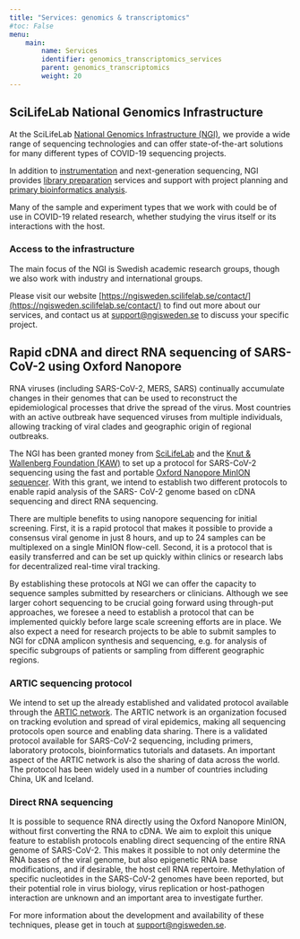 ```yaml
---
title: "Services: genomics & transcriptomics"
#toc: False
menu:
    main:
        name: Services
        identifier: genomics_transcriptomics_services
        parent: genomics_transcriptomics
        weight: 20
---
```


## SciLifeLab National Genomics Infrastructure

At the SciLifeLab [National Genomics Infrastructure (NGI)](https://ngisweden.scilifelab.se/),
we provide a wide range of sequencing technologies and can offer state-of-the-art solutions for
many different types of COVID-19 sequencing projects.

In addition to [instrumentation](https://ngisweden.scilifelab.se/technologies/)
and next-generation sequencing, NGI provides [library preparation](https://ngisweden.scilifelab.se/applications/)
services and support with project planning and [primary bioinformatics analysis](https://ngisweden.scilifelab.se/bioinformatics/).

Many of the sample and experiment types that we work with could be of use in COVID-19 related research,
whether studying the virus itself or its interactions with the host.

### Access to the infrastructure

The main focus of the NGI is Swedish academic research groups, though we also work with industry and international groups.

Please visit our website [https://ngisweden.scilifelab.se/contact/](https://ngisweden.scilifelab.se/contact/)
to find out more about our services, and contact us at [support@ngisweden.se](mailto:support@ngisweden.se)
to discuss your specific project.

## Rapid cDNA and direct RNA sequencing of SARS-CoV-2 using Oxford Nanopore

RNA viruses (including SARS-CoV-2, MERS, SARS) continually accumulate changes in their genomes
that can be used to reconstruct the epidemiological processes that drive the spread of the virus.
Most countries with an active outbreak have sequenced viruses from multiple individuals, allowing
tracking of viral clades and geographic origin of regional outbreaks.

The NGI has been granted money from [SciLifeLab](https://www.scilifelab.se/covid-19) and the
[Knut & Wallenberg Foundation (KAW)](https://kaw.wallenberg.org/)
to set up a protocol for SARS-CoV-2 sequencing using the fast and portable
[Oxford Nanopore MinION sequencer](https://nanoporetech.com/products/minion).
With this grant, we intend to establish two different protocols to enable rapid analysis of the
SARS- CoV-2 genome based on cDNA sequencing and direct RNA sequencing.

There are multiple benefits to using nanopore sequencing for initial screening.
First, it is a rapid protocol that makes it possible to provide a consensus viral genome in just 8 hours,
and up to 24 samples can be multiplexed on a single MinION flow-cell.
Second, it is a protocol that is easily transferred and can be set up quickly within clinics or
research labs for decentralized real-time viral tracking.

By establishing these protocols at NGI we can offer the capacity to sequence samples submitted by researchers or clinicians.
Although we see larger cohort sequencing to be crucial going forward using through-put approaches,
we foresee a need to establish a protocol that can be implemented quickly before large scale screening efforts are in place.
We also expect a need for research projects to be able to submit samples to NGI for cDNA amplicon synthesis and sequencing,
e.g. for analysis of specific subgroups of patients or sampling from different geographic regions.

### ARTIC sequencing protocol

We intend to set up the already established and validated protocol available through the
[ARTIC network](https://artic.network/ncov-2019).
The ARTIC network is an organization focused on tracking evolution and spread of viral epidemics, making all sequencing protocols open source and enabling data sharing.
There is a validated protocol available for SARS-CoV-2 sequencing, including primers, laboratory protocols, bioinformatics tutorials and datasets.
An important aspect of the ARTIC network is also the sharing of data across the world.
The protocol has been widely used in a number of countries including China, UK and Iceland.

### Direct RNA sequencing

It is possible to sequence RNA directly using the Oxford Nanopore MinION, without first converting the RNA to cDNA.
We aim to exploit this unique feature to establish protocols enabling direct sequencing of the entire
RNA genome of SARS-CoV-2.
This makes it possible to not only determine the RNA bases of the viral genome,
but also epigenetic RNA base modifications, and if desirable, the host cell RNA repertoire.
Methylation of specific nucleotides in the SARS-CoV-2 genomes have been reported,
but their potential role in virus biology, virus replication or host-pathogen interaction
are unknown and an important area to investigate further.

For more information about the development and availability of these techniques, please
get in touch  at [support@ngisweden.se](mailto:support@ngisweden.se).

<!--
## Access to platform

## Data type specific support

## Guidelines for data producers

### Metadata

### Analysis

### Publishing

## Links to data type specific Data Hub services

-->
